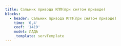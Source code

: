 ```yaml
---
title: Сальник привода КПП(при снятом приводе)
blocks:
  - header: Сальник привода КПП(при снятом приводе)
    time: '0,4'
    coef: '1419'
    model: ЛАДА
    _template: servTemplate
---
```

        